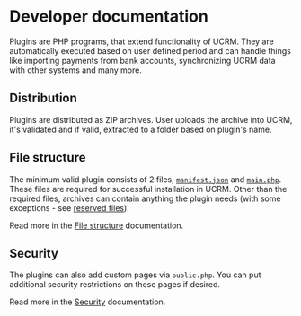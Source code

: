 # Developer documentation

Plugins are PHP programs, that extend functionality of UCRM. They are automatically executed based on user defined period and can handle things like importing payments from bank accounts, synchronizing UCRM data with other systems and many more.

## Distribution
Plugins are distributed as ZIP archives. User uploads the archive into UCRM, it's validated and if valid, extracted to a folder based on plugin's name.

## File structure
The minimum valid plugin consists of 2 files, [`manifest.json`](file-structure.md#manifestjson) and [`main.php`](file-structure.md#mainphp).
These files are required for successful installation in UCRM. Other than the required files, archives can contain anything the plugin needs (with some exceptions - see [reserved files](file-structure.md#reserved-files)).

Read more in the [File structure](file-structure.md) documentation.

## Security
The plugins can also add custom pages via `public.php`. You can put additional security restrictions on these pages if desired.

Read more in the [Security](security.md) documentation.
